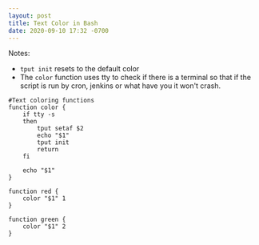 ```yaml
---
layout: post
title: Text Color in Bash
date: 2020-09-10 17:32 -0700
---
```


Notes: 
* `tput init` resets to the default color 
* The `color` function uses tty to check if there is a terminal so that if the script is run by cron, jenkins or what have you it won't crash.


```
#Text coloring functions
function color {
    if tty -s
    then
        tput setaf $2
        echo "$1"
        tput init
        return
    fi
    
    echo "$1"
}

function red {
    color "$1" 1
}

function green {
    color "$1" 2
}
```
